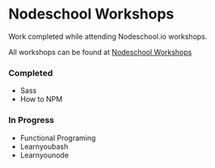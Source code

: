 # Nodeschool Workshops
Work completed while attending Nodeschool.io workshops.

All workshops can be found at [Nodeschool Workshops](https://nodeschool.io/#workshopper-list) 


### Completed
* Sass
* How to NPM

### In Progress
* Functional Programing
* Learnyoubash
* Learnyounode
